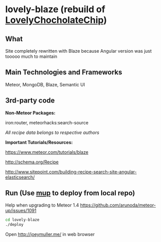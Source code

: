 lovely-blaze (rebuild of [LovelyChocholateChip](https://github.mit.edu/jamam/LovelyChocholateChip))
====================
What
--------
Site completely rewritten with Blaze because Angular version was just tooooo much to maintain

Main Technologies and Frameworks
---------------
Meteor, MongoDB, Blaze, Semantic UI

3rd-party code
-----------------
**Non-Meteor Packages:**

iron:router, meteorhacks:search-source

*All recipe data belongs to respective authors*

**Important Tutorials/Resources:**

https://www.meteor.com/tutorials/blaze

http://schema.org/Recipe

http://www.sitepoint.com/building-recipe-search-site-angular-elasticsearch/

Run (Use [mup](https://gist.github.com/jamiewilson/4e1d28f9a200cb34ad59#install-meteor-up) to deploy from local repo)
----------
Help when upgrading to Meteor 1.4 https://github.com/arunoda/meteor-up/issues/1091

```bash
cd lovely-blaze
./deploy
```

Open http://joeymuller.me/ in web browser
